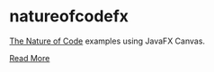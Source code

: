 # natureofcodefx
<a href="http://natureofcode.com">The Nature of Code</a> examples using JavaFX Canvas.

<a href="http://fxperiments.xyz/nature-of-code-in-javafx-canvas/">Read More</a>
